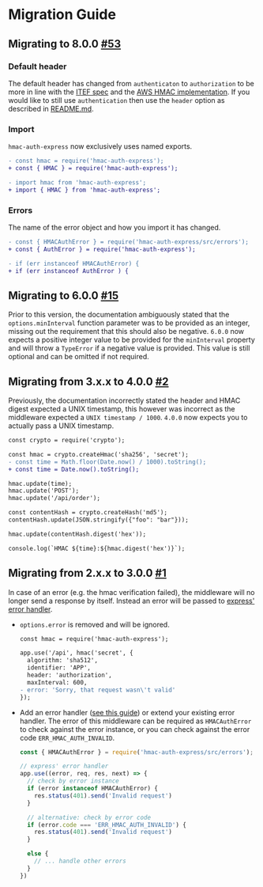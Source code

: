 # Migration Guide

## Migrating to 8.0.0 [#53](https://github.com/connorjburton/hmac-auth-express/pull/53)

### Default header

The default header has changed from `authenticaton` to `authorization` to be more in line with the [ITEF spec](https://datatracker.ietf.org/doc/html/rfc2617#section-3.2.1) and the [AWS HMAC implementation](https://docs.aws.amazon.com/AmazonS3/latest/userguide/RESTAuthentication.html). If you would like to still use `authentication` then use the `header` option as described in [README.md](https://github.com/connorjburton/hmac-auth-express/blob/master/README.md).

### Import

`hmac-auth-express` now exclusively uses named exports.

```diff
- const hmac = require('hmac-auth-express');
+ const { HMAC } = require('hmac-auth-express');
```

```diff
- import hmac from 'hmac-auth-express';
+ import { HMAC } from 'hmac-auth-express';
```

### Errors

The name of the error object and how you import it has changed.

```diff
- const { HMACAuthError } = require('hmac-auth-express/src/errors');
+ const { AuthError } = require('hmac-auth-express');

- if (err instanceof HMACAuthError) {
+ if (err instanceof AuthError ) {
```

## Migrating to 6.0.0 [#15](https://github.com/connorjburton/hmac-auth-express/issues/15)

Prior to this version, the documentation ambiguously stated that the `options.minInterval` function parameter was to be provided as an integer, missing out the requirement that this should also be negative. `6.0.0` now expects a positive integer value to be provided for the `minInterval` property and will throw a `TypeError` if a negative value is provided. This value is still optional and can be omitted if not required.

## Migrating from 3.x.x to 4.0.0 [#2](https://github.com/connorjburton/hmac-auth-express/issues/2)

Previously, the documentation incorrectly stated the header and HMAC digest expected a UNIX timestamp, this however was incorrect as the middleware expected a `UNIX timestamp / 1000`. `4.0.0` now expects you to actually pass a UNIX timestamp.

  ```diff
  const crypto = require('crypto');

  const hmac = crypto.createHmac('sha256', 'secret');
  - const time = Math.floor(Date.now() / 1000).toString();
  + const time = Date.now().toString();

  hmac.update(time);
  hmac.update('POST');
  hmac.update('/api/order');

  const contentHash = crypto.createHash('md5');
  contentHash.update(JSON.stringify({"foo": "bar"}));

  hmac.update(contentHash.digest('hex'));

  console.log(`HMAC ${time}:${hmac.digest('hex')}`);
  ```

## Migrating from 2.x.x to 3.0.0 [#1](https://github.com/connorjburton/hmac-auth-express/issues/1)

In case of an error (e.g. the hmac verification failed), the middleware will no longer send a response by itself. Instead an error will be passed to [express' error handler](http://expressjs.com/en/guide/error-handling.html#writing-error-handlers).

- `options.error` is removed and will be ignored.

  ```diff
  const hmac = require('hmac-auth-express');

  app.use('/api', hmac('secret', {
    algorithm: 'sha512',
    identifier: 'APP',
    header: 'authorization',
    maxInterval: 600,
  - error: 'Sorry, that request wasn\'t valid'
  });
  ```

- Add an error handler ([see this guide](http://expressjs.com/en/guide/error-handling.html#writing-error-handlers)) or extend your existing error handler. The error of this middleware can be required as `HMACAuthError` to check against the error instance, or you can check against the error code `ERR_HMAC_AUTH_INVALID`.

  ```javascript
  const { HMACAuthError } = require('hmac-auth-express/src/errors');

  // express' error handler
  app.use((error, req, res, next) => {
    // check by error instance
    if (error instanceof HMACAuthError) {
      res.status(401).send('Invalid request')
    }

    // alternative: check by error code
    if (error.code === 'ERR_HMAC_AUTH_INVALID') {
      res.status(401).send('Invalid request')
    }

    else {
      // ... handle other errors
    }
  })
  ```
